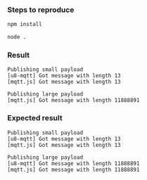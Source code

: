 ### Steps to reproduce

```sh
npm install

node .
```

### Result

```
Publishing small payload
[u8-mqtt] Got message with length 13
[mqtt.js] Got message with length 13

Publishing large payload
[mqtt.js] Got message with length 11888891
```


### Expected result

```
Publishing small payload
[u8-mqtt] Got message with length 13
[mqtt.js] Got message with length 13

Publishing large payload
[u8-mqtt] Got message with length 11888891
[mqtt.js] Got message with length 11888891
```

